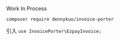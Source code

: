 Work In Process

```composer require dennykuo/invoice-porter```

引入
```use InvoicePorter\EzpayInvoice;```

